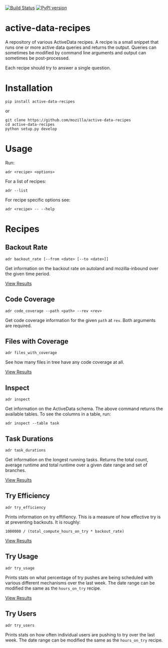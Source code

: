 [![Build Status](https://travis-ci.org/mozilla/active-data-recipes.svg?branch=master)](https://travis-ci.org/mozilla/active-data-recipes)
[![PyPI version](https://badge.fury.io/py/active-data-recipes.svg)](https://badge.fury.io/py/active-data-recipes)

# active-data-recipes

A repository of various ActiveData recipes. A recipe is a small snippet that runs one or more active
data queries and returns the output. Queries can sometimes be modified by command line arguments and
output can sometimes be post-processed.

Each recipe should try to answer a single question.

# Installation

    pip install active-data-recipes

or

    git clone https://github.com/mozilla/active-data-recipes
    cd active-data-recipes
    python setup.py develop

# Usage

Run:

    adr <recipe> <options>

For a list of recipes:

    adr --list

For recipe specific options see:

    adr <recipe> -- --help

# Recipes

## Backout Rate

    adr backout_rate [--from <date> [--to <date>]]

Get information on the backout rate on autoland and mozilla-inbound over the given time period.

[View Results](https://mozilla.github.io/active-data-recipes/#backout-rate)

## Code Coverage

    adr code_coverage --path <path> --rev <rev>

Get code coverage information for the given `path` at `rev`. Both arguments are required.


## Files with Coverage

    adr files_with_coverage

See how many files in tree have any code coverage at all.

[View Results](https://mozilla.github.io/active-data-recipes/#files-with-coverage)

## Inspect

    adr inspect

Get information on the ActiveData schema. The above command returns the available tables. To see
the columns in a table, run:

    adr inspect --table task

## Task Durations

    adr task_durations

Get information on the longest running tasks. Returns the total count, average runtime and total
runtime over a given date range and set of branches.

[View Results](https://mozilla.github.io/active-data-recipes/#task-durations)

## Try Efficiency

    adr try_efficiency

Prints information on try effifiency. This is a measure of how effective try is at preventing
backouts. It is roughly:

    1000000 / (total_compute_hours_on_try * backout_rate)

[View Results](https://mozilla.github.io/active-data-recipes/#try-efficiency)

## Try Usage

    adr try_usage

Prints stats on what percentage of try pushes are being scheduled with various different mechanisms
over the last week. The date range can be modified the same as the `hours_on_try` recipe.

[View Results](https://mozilla.github.io/active-data-recipes/#try-usage)

## Try Users

    adr try_users

Prints stats on how often individual users are pushing to try over the last week. The date range can
be modified the same as the `hours_on_try` recipe.


[0]: https://github.com/klahnakoski/ActiveData/blob/dev/docs/jx_time.md
